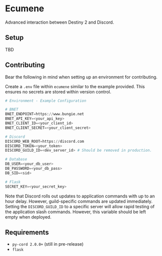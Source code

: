 # Ecumene
Advanced interaction between Destiny 2 and Discord.

## Setup
TBD

## Contributing
Bear the following in mind when setting up an environment for contributing.

Create a `.env` file within `ecumene` similar to the example provided. This ensures no secrets are stored within version control.

```python
# Environment - Example Configuration

# BNET
BNET_ENDPOINT=https://www.bungie.net
BNET_API_KEY=<your_api_key>
BNET_CLIENT_ID=<your_client_id>
BNET_CLIENT_SECRET=<your_client_secret>

# Discord
DISCORD_WEB_ROOT=https://discord.com
DISCORD_TOKEN=<your_token>
DISCORD_GUILD_ID=<dev_server_id> # Should be removed in production.

# Database
DB_USER=<your_db_user>
DB_PASSWORD=<your_db_pass>
DB_SID=<sid>

# Flask
SECRET_KEY=<your_secret_key>
```
Note that Discord rolls out updates to application commands with up to an hour delay. However, guild-specific commands are updated immediately. Setting the `DISCORD_GUILD_ID` to a specific server will allow rapid testing of the application slash commands. However, this variable should be left empty when deployed.

## Requirements
 - `py-cord 2.0.0+` (still in pre-release)
 - `flask`